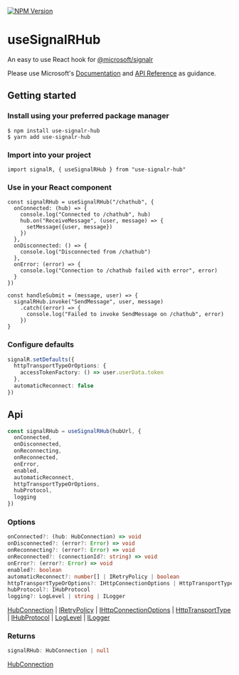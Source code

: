 [![NPM Version](https://badge.fury.io/js/use-signalr-hub.svg)](https://npmjs.org/package/use-signalr-hub)

# useSignalRHub
An easy to use React hook for [@microsoft/signalr](https://www.npmjs.com/package/@microsoft/signalr)

Please use Microsoft's [Documentation](https://learn.microsoft.com/en-us/aspnet/core/signalr/javascript-client) and [API Reference](https://learn.microsoft.com/en-us/javascript/api/@microsoft/signalr) as guidance.

## Getting started

### Install using your preferred package manager
```console
$ npm install use-signalr-hub
$ yarn add use-signalr-hub
```

### Import into your project
```tsx
import signalR, { useSignalRHub } from "use-signalr-hub"
```
### Use in your React component
```tsx
const signalRHub = useSignalRHub("/chathub", {
  onConnected: (hub) => {
    console.log("Connected to /chathub", hub)
    hub.on("ReceiveMessage", (user, message) => {
      setMessage({user, message})
    })
  },
  onDisconnected: () => {
    console.log("Disconnected from /chathub")
  },
  onError: (error) => {
    console.log("Connection to /chathub failed with error", error)
  }
})

const handleSubmit = (message, user) => {
  signalRHub.invoke("SendMessage", user, message)
    .catch((error) => {
      console.log("Failed to invoke SendMessage on /chathub", error)
    })
}
```
### Configure defaults
```ts
signalR.setDefaults({
  httpTransportTypeOrOptions: {
    accessTokenFactory: () => user.userData.token
  },
  automaticReconnect: false
})
```

## Api
```ts
const signalRHub = useSignalRHub(hubUrl, {
  onConnected,
  onDisconnected,
  onReconnecting,
  onReconnected,
  onError,
  enabled,
  automaticReconnect,
  httpTransportTypeOrOptions,
  hubProtocol,
  logging
})
```

### Options
```ts 
onConnected?: (hub: HubConnection) => void
onDisconnected?: (error?: Error) => void
onReconnecting?: (error?: Error) => void
onReconnected?: (connectionId?: string) => void
onError?: (error?: Error) => void
enabled?: boolean
automaticReconnect?: number[] | IRetryPolicy | boolean
httpTransportTypeOrOptions?: IHttpConnectionOptions | HttpTransportType
hubProtocol?: IHubProtocol
logging?: LogLevel | string | ILogger
```
[HubConnection](https://learn.microsoft.com/en-us/javascript/api/@microsoft/signalr/hubconnection)
|
[IRetryPolicy](https://learn.microsoft.com/en-us/javascript/api/@microsoft/signalr/iretrypolicy)
|
[IHttpConnectionOptions](https://learn.microsoft.com/en-us/javascript/api/@microsoft/signalr/ihttpconnectionoptions)
|
[HttpTransportType](https://learn.microsoft.com/en-us/javascript/api/@microsoft/signalr/httptransporttype)
|
[IHubProtocol](https://learn.microsoft.com/en-us/javascript/api/@microsoft/signalr/ihubprotocol)
|
[LogLevel](https://learn.microsoft.com/en-us/javascript/api/@microsoft/signalr/loglevel)
|
[ILogger](https://learn.microsoft.com/en-us/javascript/api/@microsoft/signalr/ilogger)

### Returns
```ts
signalRHub: HubConnection | null
```
[HubConnection](https://learn.microsoft.com/en-us/javascript/api/@microsoft/signalr/hubconnection)